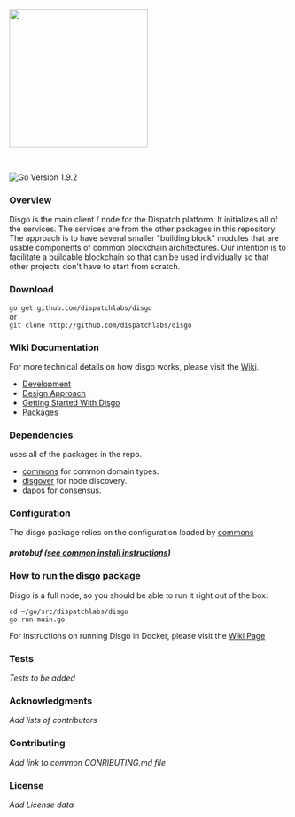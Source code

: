 <img src="https://dispatchlabs.io/wp-content/themes/ccprototypev5/images/dispatchlabs-logo.png" width="250">
 
&nbsp;

![Go Version 1.9.2](http://b.repl.ca/v1/Go_Version-1.9.2-brightgreen.png)

<a name="overview"></a>
### Overview

Disgo is the main client / node for the Dispatch platform. It initializes all of the services. The services are from the other packages in this repository.  The approach is to have several smaller "building block" modules that are usable components of common blockchain architectures. Our intention is to facilitate a buildable blockchain so that can be used individually so that other projects don't have to start from scratch.

### Download

`go get github.com/dispatchlabs/disgo`  
or  
`git clone http://github.com/dispatchlabs/disgo`


<a name="wiki"></a>
### Wiki Documentation
For more technical details on how disgo works, please visit the [Wiki](https://github.com/dispatchlabs/disgo/wiki). 

 - [Development](https://github.com/dispatchlabs/disgo/wiki#development)
 - [Design Approach](https://github.com/dispatchlabs/disgo/wiki#design-approach) 
 - [Getting Started With Disgo](https://github.com/dispatchlabs/disgo/wiki#getting-started-with-disgo)
 - [Packages](https://github.com/dispatchlabs/disgo/wiki#packages)

<a name="dependencies"></a>
### Dependencies
uses all of the packages in the repo.

 - [commons](https://github.com/dispatchlabs/disgo_commons) for common domain types.
 - [disgover](https://github.com/dispatchlabs/disgover) for node discovery.
 - [dapos](https://github.com/dispatchlabs/dapos) for consensus.

<a name="configuration"></a>
### Configuration
The disgo package relies on the configuration loaded by [commons](https://github.com/dispatchlabs/disgo_commons) 

<a name="protobuf"></a>
##### protobuf ([see common install instructions](https://github.com/dispatchlabs/disgo#-develop))

<a name="usage"></a>
### How to run the disgo package

Disgo is a full node, so you should be able to run it right out of the box:

```
cd ~/go/src/dispatchlabs/disgo
go run main.go
```

For instructions on running Disgo in Docker, please visit the [Wiki Page](https://github.com/dispatchlabs/disgo/wiki#docker)

<a name="tests"></a>
### Tests
*Tests to be added*

<a name="acknowledgments"></a>
### Acknowledgments
*Add lists of contributors*

<a name="contributing"></a>
### Contributing
*Add link to common CONRIBUTING.md file*

<a name="license"></a>
### License
*Add License data*
